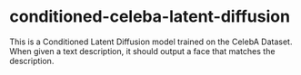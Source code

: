 # conditioned-celeba-latent-diffusion

This is a Conditioned Latent Diffusion model trained on the CelebA Dataset. When given a text description, it should output a face that matches the description.
